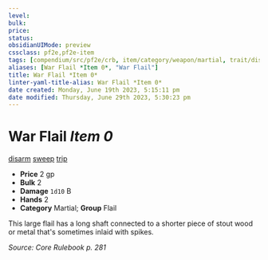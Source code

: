 ```yaml
---
level:
bulk:
price:
status:
obsidianUIMode: preview
cssclass: pf2e,pf2e-item
tags: [compendium/src/pf2e/crb, item/category/weapon/martial, trait/disarm, trait/sweep, trait/trip]
aliases: [War Flail *Item 0*, "War Flail"]
title: War Flail *Item 0*
linter-yaml-title-alias: War Flail *Item 0*
date created: Monday, June 19th 2023, 5:15:11 pm
date modified: Thursday, June 29th 2023, 5:30:23 pm
---
```


# War Flail *Item 0*

[disarm](rules/traits/disarm.md) [sweep](rules/traits/sweep.md) [trip](rules/traits/trip.md)  

- **Price** 2 gp
- **Bulk** 2
- **Damage** `1d10` B
- **Hands** 2
- **Category** Martial; **Group** Flail

This large flail has a long shaft connected to a shorter piece of stout wood or metal that's sometimes inlaid with spikes.

*Source: Core Rulebook p. 281*
